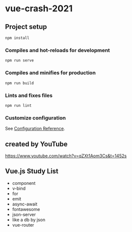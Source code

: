 # vue-crash-2021

## Project setup
```
npm install
```

### Compiles and hot-reloads for development
```
npm run serve
```

### Compiles and minifies for production
```
npm run build
```

### Lints and fixes files
```
npm run lint
```

### Customize configuration
See [Configuration Reference](https://cli.vuejs.org/config/).

## created by YouTube
https://www.youtube.com/watch?v=qZXt1Aom3Cs&t=1452s

## Vue.js Study List

- component
- v-bind
- for
- emit
- async-await
- fontawesome
- json-server
 - like a db by json
- vue-router